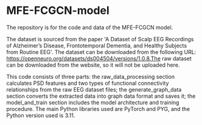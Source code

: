 # MFE-FCGCN-model
The repository is for the code and data of the MFE-FCGCN model.

The dataset is sourced from the paper 'A Dataset of Scalp EEG Recordings of Alzheimer’s Disease, Frontotemporal Dementia, and Healthy Subjects from Routine EEG'. The dataset can be downloaded from the following URL: https://openneuro.org/datasets/ds004504/versions/1.0.8.The raw dataset can be downloaded from the website, so it will not be uploaded here.

This code consists of three parts: the raw_data_processing section calculates PSD features and two types of functional connectivity relationships from the raw EEG dataset files; the generate_graph_data section converts the extracted data into graph data format and saves it; the model_and_train section includes the model architecture and training procedure. The main Python libraries used are PyTorch and PYG, and the Python version used is 3.11.
